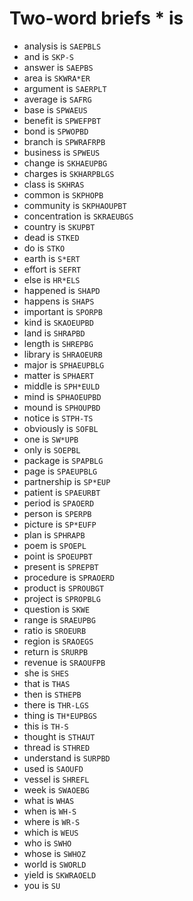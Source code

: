 # Two-word briefs * is

* analysis is `SAEPBLS`
* and is `SKP-S`
* answer is `SAEPBS`
* area is `SKWRA*ER`
* argument is `SAERPLT`
* average is `SAFRG`
* base is `SPWAEUS`
* benefit is `SPWEFPBT`
* bond is `SPWOPBD`
* branch is `SPWRAFRPB`
* business is `SPWEUS`
* change is `SKHAEUPBG`
* charges is `SKHARPBLGS`
* class is `SKHRAS`
* common is `SKPHOPB`
* community is `SKPHAOUPBT`
* concentration is `SKRAEUBGS`
* country is `SKUPBT`
* dead is `STKED`
* do is `STKO`
* earth is `S*ERT`
* effort is `SEFRT`
* else is `HR*ELS`
* happened is `SHAPD`
* happens is `SHAPS`
* important is `SPORPB`
* kind is `SKAOEUPBD`
* land is `SHRAPBD`
* length is `SHREPBG`
* library is `SHRAOEURB`
* major is `SPHAEUPBLG`
* matter is `SPHAERT`
* middle is `SPH*EULD`
* mind is `SPHAOEUPBD`
* mound is `SPHOUPBD`
* notice is `STPH-TS`
* obviously is `SOFBL`
* one is `SW*UPB`
* only is `SOEPBL`
* package is `SPAPBLG`
* page is `SPAEUPBLG`
* partnership is `SP*EUP`
* patient is `SPAEURBT`
* period is `SPAOERD`
* person is `SPERPB`
* picture is `SP*EUFP`
* plan is `SPHRAPB`
* poem is `SPOEPL`
* point is `SPOEUPBT`
* present is `SPREPBT`
* procedure is `SPRAOERD`
* product is `SPROUBGT`
* project is `SPROPBLG`
* question is `SKWE`
* range is `SRAEUPBG`
* ratio is `SROEURB`
* region is `SRAOEGS`
* return is `SRURPB`
* revenue is `SRAOUFPB`
* she is `SHES`
* that is `THAS`
* then is `STHEPB`
* there is `THR-LGS`
* thing is `TH*EUPBGS`
* this is `TH-S`
* thought is `STHAUT`
* thread is `STHRED`
* understand is `SURPBD`
* used is `SAOUFD`
* vessel is `SHREFL`
* week is `SWAOEBG`
* what is `WHAS`
* when is `WH-S`
* where is `WR-S`
* which is `WEUS`
* who is `SWHO`
* whose is `SWHOZ`
* world is `SWORLD`
* yield is `SKWRAOELD`
* you is `SU`
